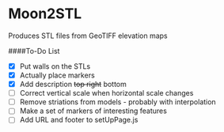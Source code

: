 # Moon2STL
Produces STL files from GeoTIFF elevation maps

####To-Do List

- [x] Put walls on the STLs
- [x] Actually place markers
- [x] Add description ~~top right~~ bottom
- [ ] Correct vertical scale when horizontal scale changes
- [ ] Remove striations from models - probably with interpolation
- [ ] Make a set of markers of interesting features
- [ ] Add URL and footer to setUpPage.js
